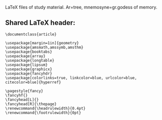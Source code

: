 LaTeX files of study material. Ar=tree, mnemosyne=gr.godess of memory.

## Shared LaTeX header:
```
\documentclass{article}

\usepackage[margin=1in]{geometry}
\usepackage{amsmath,amssymb,amsthm}
\usepackage{booktabs}
\usepackage{array}
\usepackage{longtable}
\usepackage{lipsum}
\usepackage{graphicx}
\usepackage{fancyhdr}
\usepackage[colorlinks=true, linkcolor=blue, urlcolor=blue, citecolor=blue]{hyperref}

\pagestyle{fancy}
\fancyhf{}
\fancyhead[L]{}
\fancyhead[R]{\thepage}
\renewcommand{\headrulewidth}{0.4pt}
\renewcommand{\footrulewidth}{0pt}
```
